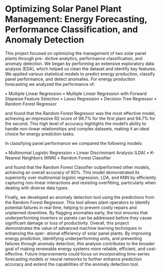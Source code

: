<h1>Optimizing Solar Panel Plant Management: Energy Forecasting,
Performance Classification, and Anomaly Detection</h1>

This project focused on optimizing the management of two solar panel plants through pre-
dictive analytics, performance classification, and anomaly detection. We began by performing an extensive
exploratory data analysis (EDA), which helped us clean the dataset and identify key features. We applied
various statistical models to predict energy production, classify panel performance, and detect anomalies.
For energy production forecasting we analyzed the performance of:

• Multiple Linear Regression
• Multiple Linear Regression with Forward Stepwise Feature Selection
• Lasso Regression
• Decision Tree Regressor
• Random Forest Regressor

and found that the Random Forest Regressor was the most effective model,
achieving an impressive R2 score of 99.7% for the first plant and 94.7% for the second. This high level of
accuracy highlights the model’s ability to handle non-linear relationships and complex datasets, making it
an ideal choice for energy prediction tasks.


In classifying panel performance we compared the following models:

• Multinomial Logistic Regression
• Linear Discriminant Analysis (LDA)
• K-Nearest Neighbors (KNN)
• Random Forest Classifier


and found that the Random Forest Classifier outperformed other models, achieving an
overall accuracy of 80%. This model demonstrated its superiority over multinomial logistic regression, LDA,
and KNN by efficiently capturing non-linear interactions and resisting overfitting, particularly when dealing
with diverse data types.

Finally, we developed an anomaly detection tool using the predictions from the Random Forest Regressor.
This tool allows plant operators to identify potential failures in real time, helping to prevent costly repairs
and unplanned downtime. By flagging anomalies early, the tool ensures that underperforming inverters or
panels can be addressed before they cause significant damage or loss of productivity.
Overall, this project demonstrates the value of advanced machine learning techniques in enhancing the oper-
ational efficiency of solar panel plants. By improving energy prediction, identifying underperforming units,
and preventing failures through anomaly detection, this analysis contributes to the broader goal of making
renewable energy systems more reliable, efficient, and cost-effective. Future improvements could focus on
incorporating time-series forecasting models or neural networks to further enhance prediction accuracy and
extend the capabilities of the anomaly detection tool.


